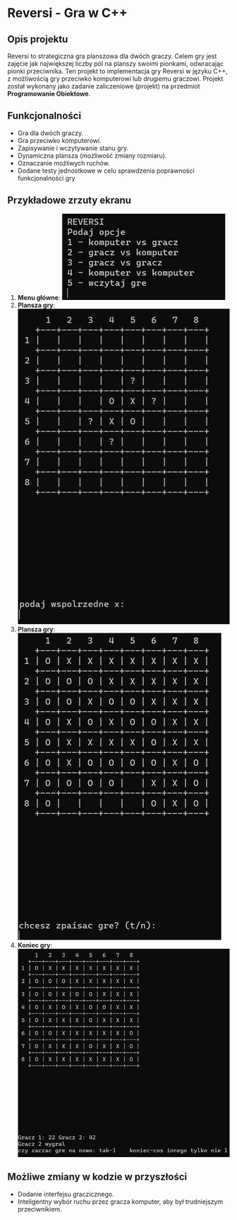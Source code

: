 # Reversi - Gra w C++

## Opis projektu
Reversi to strategiczna gra planszowa dla dwóch graczy. Celem gry jest zajęcie jak największej liczby pól na planszy swoimi pionkami, odwracając pionki przeciwnika. Ten projekt to implementacja gry Reversi w języku C++, z możliwością gry przeciwko komputerowi lub drugiemu graczowi. Projekt został wykonany jako zadanie zaliczeniowe (projekt) na przedmiot **Programowanie Obiektowe**.

## Funkcjonalności
- Gra dla dwóch graczy.
- Gra przeciwko komputerowi.
- Zapisywanie i wczytywanie stanu gry.
- Dynamiczna plansza (możliwość zmiany rozmiaru).
- Oznaczanie możliwych ruchów.
- Dodane testy jednostkowe w celu sprawdzenia poprawności funkcjonalności gry

## Przykładowe zrzuty ekranu
1. **Menu główne**:
   ![Menu główne](./zdj/menu.png)
2. **Plansza gry**:
   ![Plansza gry](./zdj/gra1.png)
3. **Plansza gry**:
   ![Plansza gry](./zdj/gra2.png)
4. **Koniec gry**:
   ![Koniec gry](./zdj/koniec.png)

## Możliwe zmiany w kodzie w przyszłości

- Dodanie interfejsu graczicznego.
- Inteligentny wybór ruchu przez gracza komputer, aby był trudniejszym przeciwnikiem.
